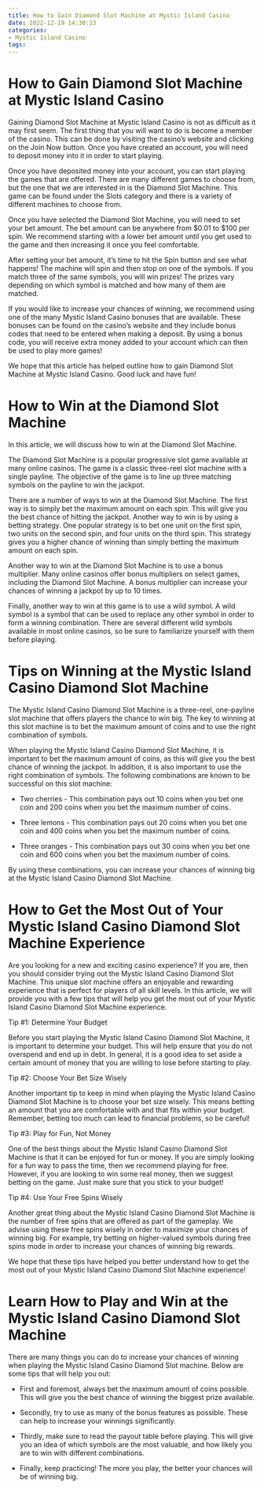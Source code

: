 ```yaml
---
title: How to Gain Diamond Slot Machine at Mystic Island Casino 
date: 2022-12-19 14:30:23
categories:
- Mystic Island Casino
tags:
---
```



#  How to Gain Diamond Slot Machine at Mystic Island Casino 

Gaining Diamond Slot Machine at Mystic Island Casino is not as difficult as it may first seem. The first thing that you will want to do is become a member of the casino. This can be done by visiting the casino’s website and clicking on the Join Now button. Once you have created an account, you will need to deposit money into it in order to start playing.

Once you have deposited money into your account, you can start playing the games that are offered. There are many different games to choose from, but the one that we are interested in is the Diamond Slot Machine. This game can be found under the Slots category and there is a variety of different machines to choose from.

Once you have selected the Diamond Slot Machine, you will need to set your bet amount. The bet amount can be anywhere from $0.01 to $100 per spin. We recommend starting with a lower bet amount until you get used to the game and then increasing it once you feel comfortable.

After setting your bet amount, it’s time to hit the Spin button and see what happens! The machine will spin and then stop on one of the symbols. If you match three of the same symbols, you will win prizes! The prizes vary depending on which symbol is matched and how many of them are matched.

If you would like to increase your chances of winning, we recommend using one of the many Mystic Island Casino bonuses that are available. These bonuses can be found on the casino’s website and they include bonus codes that need to be entered when making a deposit. By using a bonus code, you will receive extra money added to your account which can then be used to play more games!

We hope that this article has helped outline how to gain Diamond Slot Machine at Mystic Island Casino. Good luck and have fun!

#  How to Win at the Diamond Slot Machine 

In this article, we will discuss how to win at the Diamond Slot Machine.

The Diamond Slot Machine is a popular progressive slot game available at many online casinos. The game is a classic three-reel slot machine with a single payline. The objective of the game is to line up three matching symbols on the payline to win the jackpot.

There are a number of ways to win at the Diamond Slot Machine. The first way is to simply bet the maximum amount on each spin. This will give you the best chance of hitting the jackpot. Another way to win is by using a betting strategy. One popular strategy is to bet one unit on the first spin, two units on the second spin, and four units on the third spin. This strategy gives you a higher chance of winning than simply betting the maximum amount on each spin.

Another way to win at the Diamond Slot Machine is to use a bonus multiplier. Many online casinos offer bonus multipliers on select games, including the Diamond Slot Machine. A bonus multiplier can increase your chances of winning a jackpot by up to 10 times.

Finally, another way to win at this game is to use a wild symbol. A wild symbol is a symbol that can be used to replace any other symbol in order to form a winning combination. There are several different wild symbols available in most online casinos, so be sure to familiarize yourself with them before playing.

#  Tips on Winning at the Mystic Island Casino Diamond Slot Machine 

The Mystic Island Casino Diamond Slot Machine is a three-reel, one-payline slot machine that offers players the chance to win big. The key to winning at this slot machine is to bet the maximum amount of coins and to use the right combination of symbols.

When playing the Mystic Island Casino Diamond Slot Machine, it is important to bet the maximum amount of coins, as this will give you the best chance of winning the jackpot. In addition, it is also important to use the right combination of symbols. The following combinations are known to be successful on this slot machine:

* Two cherries - This combination pays out 10 coins when you bet one coin and 200 coins when you bet the maximum number of coins.

* Three lemons - This combination pays out 20 coins when you bet one coin and 400 coins when you bet the maximum number of coins.

* Three oranges - This combination pays out 30 coins when you bet one coin and 600 coins when you bet the maximum number of coins.

By using these combinations, you can increase your chances of winning big at the Mystic Island Casino Diamond Slot Machine.

#  How to Get the Most Out of Your Mystic Island Casino Diamond Slot Machine Experience 

Are you looking for a new and exciting casino experience? If you are, then you should consider trying out the Mystic Island Casino Diamond Slot Machine. This unique slot machine offers an enjoyable and rewarding experience that is perfect for players of all skill levels. In this article, we will provide you with a few tips that will help you get the most out of your Mystic Island Casino Diamond Slot Machine experience. 

Tip #1: Determine Your Budget

Before you start playing the Mystic Island Casino Diamond Slot Machine, it is important to determine your budget. This will help ensure that you do not overspend and end up in debt. In general, it is a good idea to set aside a certain amount of money that you are willing to lose before starting to play.

Tip #2: Choose Your Bet Size Wisely

Another important tip to keep in mind when playing the Mystic Island Casino Diamond Slot Machine is to choose your bet size wisely. This means betting an amount that you are comfortable with and that fits within your budget. Remember, betting too much can lead to financial problems, so be careful!

Tip #3: Play for Fun, Not Money

One of the best things about the Mystic Island Casino Diamond Slot Machine is that it can be enjoyed for fun or money. If you are simply looking for a fun way to pass the time, then we recommend playing for free. However, if you are looking to win some real money, then we suggest betting on the game. Just make sure that you stick to your budget!

Tip #4: Use Your Free Spins Wisely

Another great thing about the Mystic Island Casino Diamond Slot Machine is the number of free spins that are offered as part of the gameplay. We advise using these free spins wisely in order to maximize your chances of winning big. For example, try betting on higher-valued symbols during free spins mode in order to increase your chances of winning big rewards. 

We hope that these tips have helped you better understand how to get the most out of your Mystic Island Casino Diamond Slot Machine experience!

#  Learn How to Play and Win at the Mystic Island Casino Diamond Slot Machine

There are many things you can do to increase your chances of winning when playing the Mystic Island Casino Diamond Slot machine. Below are some tips that will help you out:

- First and foremost, always bet the maximum amount of coins possible. This will give you the best chance of winning the biggest prize available.

- Secondly, try to use as many of the bonus features as possible. These can help to increase your winnings significantly.

- Thirdly, make sure to read the payout table before playing. This will give you an idea of which symbols are the most valuable, and how likely you are to win with different combinations.

- Finally, keep practicing! The more you play, the better your chances will be of winning big.